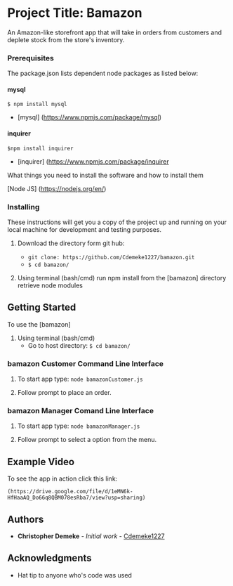 # Project Title: Bamazon

An Amazon-like storefront app that will take in orders from customers and deplete stock from the store's inventory.

### Prerequisites

The package.json lists dependent node packages as listed below:

#### mysql
```$ npm install mysql```
*    [mysql] (https://www.npmjs.com/package/mysql)
#### inquirer
```$npm install inquirer```
*   [inquirer] (https://www.npmjs.com/package/inquirer


What things you need to install the software and how to install them

[Node JS] (https://nodejs.org/en/)


### Installing

These instructions will get you a copy of the project up and running on your local machine for development and testing purposes.

1. Download the directory form git hub:
    *   ``git clone: https://github.com/Cdemeke1227/bamazon.git``
    *   ```$ cd bamazon/```

2. Using terminal (bash/cmd) run npm install from the [bamazon] directory retrieve node modules



## Getting Started

To use the [bamazon] 

1. Using terminal (bash/cmd)
    *   Go to host directory:   ```$ cd bamazon/```

### bamazon Customer Command Line Interface

1. To start app type: ```node bamazonCustomer.js```

2. Follow prompt to place an order.

### bamazon Manager Comand Line Interface

1. To start app type: ```node bamazonManager.js```

2. Follow prompt to select a option from the menu.

## Example Video
To see the app in action click this link:

    (https://drive.google.com/file/d/1eMN6k-HfHaaAQ_Do66q8QBM078esRba7/view?usp=sharing)



## Authors

* **Christopher Demeke** - *Initial work* - [Cdemeke1227](https://github.com/Cdemeke1227)

## Acknowledgments

* Hat tip to anyone who's code was used

